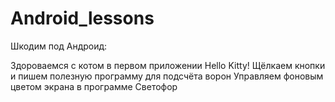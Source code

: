 # Android_lessons
Шкодим под Андроид:

Здороваемся с котом в первом приложении Hello Kitty!
Щёлкаем кнопки и пишем полезную программу для подсчёта ворон
Управляем фоновым цветом экрана в программе Светофор
